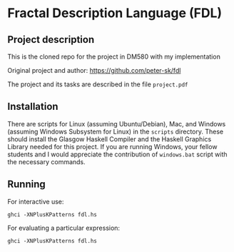 # Fractal Description Language (FDL)
## Project description
This is the cloned repo for the project in DM580 with my implementation

Original project and author: https://github.com/peter-sk/fdl

The project and its tasks are described in the file `project.pdf`
## Installation
There are scripts for Linux (assuming Ubuntu/Debian), Mac, and Windows (assuming Windows Subsystem for Linux) in the `scripts` directory. These should install the Glasgow Haskell Compiler and the Haskell Graphics Library needed for this project.
If you are running Windows, your fellow students and I would appreciate the contribution of `windows.bat` script with the necessary commands.
## Running
For interactive use:
```
ghci -XNPlusKPatterns fdl.hs
```
For evaluating a particular expression:
```
ghci -XNPlusKPatterns fdl.hs
```
